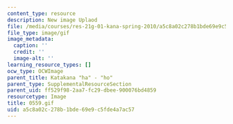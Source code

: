 ```yaml
---
content_type: resource
description: New image Uplaod
file: /media/courses/res-21g-01-kana-spring-2010/a5c8a02c278b1bde69e9c5fde4a7ac57_0559.gif
file_type: image/gif
image_metadata:
  caption: ''
  credit: ''
  image-alt: ''
learning_resource_types: []
ocw_type: OCWImage
parent_title: Katakana "ha" - "ho"
parent_type: SupplementalResourceSection
parent_uid: ff529f98-2aa7-fc29-dbee-900076bd4859
resourcetype: Image
title: 0559.gif
uid: a5c8a02c-278b-1bde-69e9-c5fde4a7ac57
---
```

